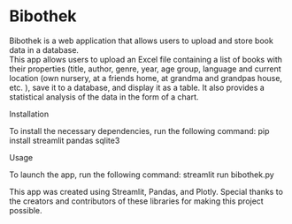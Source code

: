 # Bibothek
Bibothek is a web application that allows users to upload and store book data in a database.  
This app allows users to upload an Excel file containing a list of books with their properties (title, author, genre, year, age group, language and current location (own nursery, at a friends home, at grandma and grandpas house, etc. ), save it to a database, and display it as a table. It also provides a statistical analysis of the data in the form of a chart.

Installation

To install the necessary dependencies, run the following command:
    pip install streamlit pandas sqlite3

Usage

To launch the app, run the following command:
    streamlit run bibothek.py



This app was created using Streamlit, Pandas, and Plotly. Special thanks to the creators and contributors of these libraries for making this project possible.